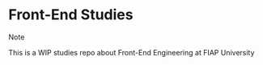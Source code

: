 # Front-End Studies
> [!NOTE]
> This is a WIP studies repo about Front-End Engineering at FIAP University
